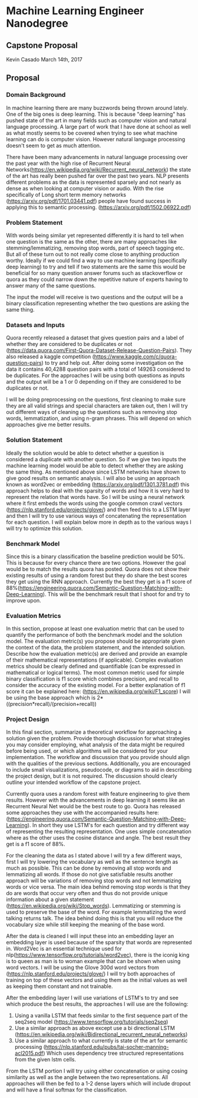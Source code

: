 # Machine Learning Engineer Nanodegree
## Capstone Proposal
Kevin Casado
March 14th, 2017

## Proposal

### Domain Background

In machine learning there are many buzzwords being thrown around lately. One of the big ones is deep learning. This is because "deep learning" has pushed state of the art in many fields such as computer vision and natural language processing. A large part of work that I have done at school as well as what mostly seems to be covered when trying to see what machine learning can do is computer vision. However natural language processing doesn't seem to get as much attention.

There have been many advancements in natural language processing over the past year with the high rise of Recurrent Neural Networks(https://en.wikipedia.org/wiki/Recurrent_neural_network) the state of the art has really been pushed far over the past two years. NLP presents different problems as the data is represented sparsely and not nearly as dense as when looking at computer vision or audio. With the rise specifically of Long short term memory networks (https://arxiv.org/pdf/1701.03441.pdf) people have found success in applying this to semantic processing. (https://arxiv.org/pdf/1502.06922.pdf)



### Problem Statement

With words being similar yet represented differently it is hard to tell when one question is the same as the other, there are many approaches like stemming/lemmatizing, removing stop words, part of speech tagging etc. But all of these turn out to not really come close to anything production worthy. Ideally if we could find a way to use machine learning (specifically deep learning) to try and tell if two statements are the same this would be beneficial for so many question answer forums such as stackoverflow or quora as they could narrow down the repetitive nature of experts having to answer many of the same questions.

The input the model will receive is two questions and the output will be a binary classification representing whether the two questions are asking the same thing.

### Datasets and Inputs

Quora recently released a dataset that gives question pairs and a label of whether they are considered to be duplicates or not (https://data.quora.com/First-Quora-Dataset-Release-Question-Pairs). They also released a kaggle competition (https://www.kaggle.com/c/quora-question-pairs) to try and help out. After doing some investigation on the data it contains 40,4288 question pairs with a total of 149263 considered to be duplicates. For the approaches I will be using both questions as inputs and the output will be a 1 or 0 depending on if they are considered to be duplicates or not.

I will be doing preprocessing on the questions, first cleaning to make sure they are all valid strings and special characters are taken out, then I will try out different ways of cleaning up the questions such as removing stop words, lemmatization, and using n-gram phrases. This will depend on which approaches give me better results.

### Solution Statement
Ideally the solution would be able to detect whether a question is considered a duplicate with another question. So if we give two inputs the machine learning model would be able to detect whether they are asking the same thing. As mentioned above since LSTM networks have shown to give good results on semantic analysis. I will also be using an approach known as word2vec or embedding (https://arxiv.org/pdf/1301.3781.pdf) this approach helps to deal with the sparsity of words and how it is very hard to represent the relation that words have. So I will be using a neural network where it first embeds the words using the google common crawl vectors (https://nlp.stanford.edu/projects/glove/) and then feed this to a LSTM layer and then I will try to use various ways of concatenating the representation for each question. I will explain below more in depth as to the various ways I will try to optimize this solution. 


### Benchmark Model

Since this is a binary classification the baseline prediction would be 50%. This is because for every chance there are two options. However the goal would be to match the results quora has posted. Quora does not show their existing results of using a random forest but they do share the best scores they get using the RNN approach. Currently the best they get is a f1 score of 88%(https://engineering.quora.com/Semantic-Question-Matching-with-Deep-Learning). This will be the benchmark result that I shoot for and try to improve upon.

### Evaluation Metrics

In this section, propose at least one evaluation metric that can be used to quantify the performance of both the benchmark model and the solution model. The evaluation metric(s) you propose should be appropriate given the context of the data, the problem statement, and the intended solution. Describe how the evaluation metric(s) are derived and provide an example of their mathematical representations (if applicable). Complex evaluation metrics should be clearly defined and quantifiable (can be expressed in mathematical or logical terms).
The most common metric used for simple binary classification is f1 score which combines precision, and recall to consider the accuracy of the existing model. For a better explanation of f1 score it can be explained here: (https://en.wikipedia.org/wiki/F1_score) I will be using the base approach which is 2*((precision*recall)/(precision+recall))

### Project Design

In this final section, summarize a theoretical workflow for approaching a solution given the problem. Provide thorough discussion for what strategies you may consider employing, what analysis of the data might be required before being used, or which algorithms will be considered for your implementation. The workflow and discussion that you provide should align with the qualities of the previous sections. Additionally, you are encouraged to include small visualizations, pseudocode, or diagrams to aid in describing the project design, but it is not required. The discussion should clearly outline your intended workflow of the capstone project.

Currently quora uses a random forest with feature engineering to give them results. However with the advancements in deep learning it seems like an Recurrent Neural Net would be the best route to go. Quora has released some approaches they use with the accompanied results here: (https://engineering.quora.com/Semantic-Question-Matching-with-Deep-Learning). In short they use LSTM's  for each question and try different way of representing the resulting representation. One uses simple concatenation where as the other uses the cosine distance and angle. The best result they get is a f1 score of 88%.

For the cleaning the data as I stated above I will try a few different ways, first I will try lowering the vocabulary as well as the sentence length as much as possible. This can be done by removing all stop words and lemmatizing all words. If those do not give satisfiable results another approach will be variations of removing stop words and not lemmatizing words or vice versa. The main idea behind removing stop words is that they do are words that occur very often and thus do not provide unique information about a given statement (https://en.wikipedia.org/wiki/Stop_words). Lemmatizing or stemming is used to preserve the base of the word. For example lemmatizing the word talking returns talk. The idea behind doing this is that you will reduce the vocabulary size while still keeping the meaning of the base word.

After the data is cleaned I will input these into an embedding layer an embedding layer is used because of the sparsity that words are represented in. Word2Vec is an essential technique used for nlp(https://www.tensorflow.org/tutorials/word2vec), there is the iconig king is to queen as man is to woman example that can be shown when using word vectors. I will be using the Glove 300d word vectors from (https://nlp.stanford.edu/projects/glove/) I will try both approaches of training on top of these vectors and using them as the initial values as well as keeping them constant and not trainable.

After the embedding layer I will use variations of LSTM's to try and see which produce the best results, the approaches I will use are the following:
1. Using a vanilla LSTM that feeds similar to the first sequence part of the seq2seq model (https://www.tensorflow.org/tutorials/seq2seq)
2. Use a similar approach as above except use a bi directional LSTM (https://en.wikipedia.org/wiki/Bidirectional_recurrent_neural_networks)
3. Use a similar approach to what currently is state of the art for semantic processing (https://nlp.stanford.edu/pubs/tai-socher-manning-acl2015.pdf) Which uses dependency tree structured representations from the given lstm cells.


From the LSTM portion I will try using either concatenation or using cosing similarity as well as the angle between the two representations. All approaches will then be fed to a 1-2 dense layers which will include dropout and will have a final softmax for the classification.
